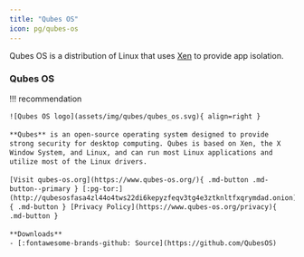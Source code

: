 ```yaml
---
title: "Qubes OS"
icon: pg/qubes-os
---
```

Qubes OS is a distribution of Linux that uses [Xen](https://en.wikipedia.org/wiki/Xen) to provide app isolation.

### Qubes OS

!!! recommendation

    ![Qubes OS logo](assets/img/qubes/qubes_os.svg){ align=right }

    **Qubes** is an open-source operating system designed to provide strong security for desktop computing. Qubes is based on Xen, the X Window System, and Linux, and can run most Linux applications and utilize most of the Linux drivers.

    [Visit qubes-os.org](https://www.qubes-os.org/){ .md-button .md-button--primary } [:pg-tor:](http://qubesosfasa4zl44o4tws22di6kepyzfeqv3tg4e3ztknltfxqrymdad.onion){ .md-button } [Privacy Policy](https://www.qubes-os.org/privacy){ .md-button }

    **Downloads**
    - [:fontawesome-brands-github: Source](https://github.com/QubesOS)
